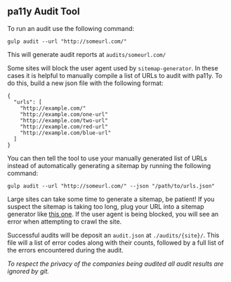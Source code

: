 
## pa11y Audit Tool

To run an audit use the following command:

```
gulp audit --url "http://someurl.com/"
```

This will generate audit reports at `audits/someurl.com/`

Some sites will block the user agent used by `sitemap-generator`. In these cases it is helpful to manually compile a list of URLs to audit with pa11y. To do this, build a new json file with the following format:

```
{
  "urls": [
    "http://example.com/"
    "http://example.com/one-url"
    "http://example.com/two-url"
    "http://example.com/red-url"
    "http://example.com/blue-url"
  ]
}
```

You can then tell the tool to use your manually generated list of URLs instead of automatically generating a sitemap by running the following command:

```
gulp audit --url "http://someurl.com/" --json "/path/to/urls.json"
```

Large sites can take some time to generate a sitemap, be patient! If you suspect the sitemap is taking too long, plug your URL into a sitemap generator like [this one](https://www.xml-sitemaps.com/). If the user agent is being blocked, you will see an error when attempting to crawl the site.

Successful audits will be deposit an `audit.json` at `./audits/{site}/`. This file will a list of error codes along with their counts, followed by a full list of the errors encountered during the audit.

*To respect the privacy of the companies being audited all audit results are ignored by git.*
